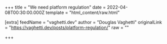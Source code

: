 
+++
title = "We need platform regulation"
date = 2022-04-08T00:30:00.000Z
template = "html_content/raw.html"

[extra]
feedName = "vaghetti.dev"
author = "Douglas Vaghetti"
originalLink = "https://vaghetti.dev/posts/platform-regulation/"
raw = ""

+++

